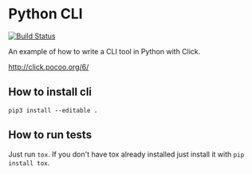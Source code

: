 Python CLI
==========

[![Build Status](https://travis-ci.org/danielchg/python-cli.svg?branch=master)](https://travis-ci.org/danielchg/python-cli)

An example of how to write a CLI tool in Python with Click.

http://click.pocoo.org/6/

## How to install cli

```
pip3 install --editable .
```

## How to run tests

Just run `tox`.  If  you  don't have  tox already installed  just  install it with `pip install tox`. 

